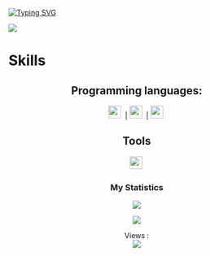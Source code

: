 [![Typing SVG](https://readme-typing-svg.demolab.com?font=Courgette&size=30&pause=1000&color=F7F7F7&random=false&width=435&lines=Hi+there+%2C+I'm+4matic+🎓)](https://git.io/typing-svg)

<img src="https://cdn.discordapp.com/attachments/1218746261596012585/1233533035639607387/6997512.gif?ex=662d70a9&is=662c1f29&hm=f7e217c8a903f29f5381c7dd07e518c9680e0c1ceac03471b4dcd40e3a4dbee4&">

# Skills
<h2 align="center">Programming languages:</h2>

<p align="center"> 
  <code><img height="25" src="https://skillicons.dev/icons?i=js"></code>&nbsp; |
    <code><img height="25" src="https://skillicons.dev/icons?i=lua"></code>&nbsp; |
  <code><img height="25" src="https://skillicons.dev/icons?i=python"></code>&nbsp;
</p>

<h2 align="center">Tools</h2>
<p align="center">
    <code><img height="25" src="https://skillicons.dev/icons?i=vscode"></code>&nbsp;
</p>






<div align="center">
    <h3 align="center">My Statistics</h3>
    <p align="center">
        <img src="https://github-readme-stats-git-masterrstaa-rickstaa.vercel.app/api?username=4matiic&show_icons=true&include_all_commits=true&count_private=true&theme=tokyonight" align="center" />
    </p>
</div>

<div align="center">
    <p align="center">
        <img src="https://github-readme-stats-git-masterrstaa-rickstaa.vercel.app/api/top-langs/?username=4matiic&&theme=tokyonight&layout=compact&langs_count=10" align="center" />
    </p>
</div>

<div align="center">
    <p align="center">
        Views : <br>
        <img src="https://profile-counter.glitch.me/4matiic/count.svg" align="center" />
    </p>
</div>
